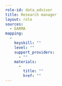 ```yaml
---
role-id: data_advisor
title: Research manager
layout: role
sources: 
  - EARMA
mapping: 
  - 
    keyskill: ""
    level: ""
    support_providers: 
      - ""
    materials: 
      - 
        title: ""
        href: ""
---
```

